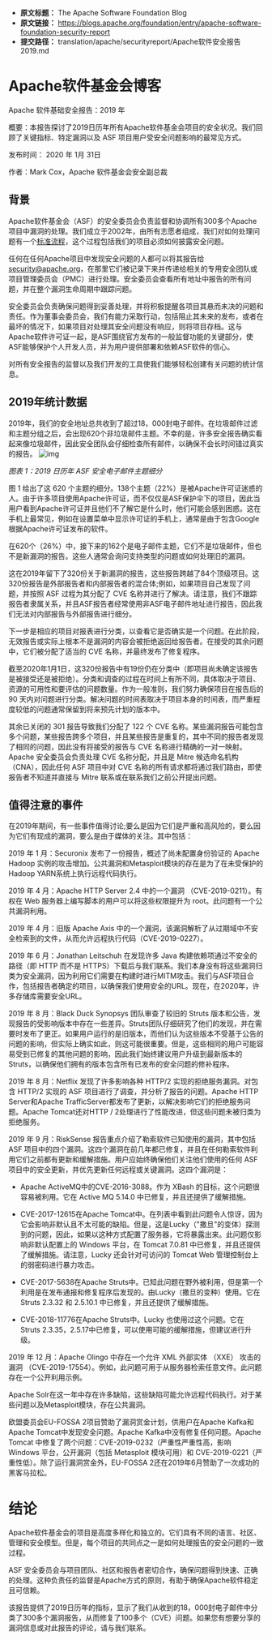 - **原文标题：** The Apache Software Foundation Blog
- **原文链接：** https://blogs.apache.org/foundation/entry/apache-software-foundation-security-report
- **提交路径：** translation/apache/securityreport/Apache软件安全报告2019.md

# Apache软件基金会博客
Apache 软件基础安全报告：2019 年

概要：本报告探讨了2019日历年所有Apache软件基金会项目的安全状况。我们回顾了关键指标、特定漏洞以及 ASF 项目用户受安全问题影响的最常见方式。

发布时间： 2020 年 1月 31日

作者：Mark Cox，Apache 软件基金会安全副总裁

## 背景
Apache软件基金会（ASF）的安全委员会负责监督和协调所有300多个Apache项目中漏洞的处理。我们成立于2002年，由所有志愿者组成，我们对如何处理问题有一个[标准流程](https://s.apache.org/cveprocess)，这个过程包括我们的项目必须如何披露安全问题。

任何在任何Apache项目中发现安全问题的人都可以将其报告给 security@apache.org，在那里它们被记录下来并传递给相关的专用安全团队或项目管理委员会（PMC）进行处理。安全委员会查看所有地址中报告的所有问题，并在整个漏洞生命周期中跟踪问题。

安全委员会负责确保问题得到妥善处理，并将积极提醒各项目其悬而未决的问题和责任。作为董事会委员会，我们有能力采取行动，包括阻止其未来的发布，或者在最坏的情况下，如果项目对处理其安全问题没有响应，则将项目存档。这与Apache软件许可证一起，是ASF围绕官方发布的一般监督功能的关键部分，使ASF能够保护个人开发人员，并为用户提供部署和依赖ASF软件的信心。

对所有安全报告的监督以及我们开发的工具使我们能够轻松创建有关问题的统计信息。
## 2019年统计数据
2019年，我们的安全地址总共收到了超过18，000封电子邮件。在垃圾邮件过滤和主题分组之后，会出现620个非垃圾邮件主题。不幸的是，许多安全报告确实看起来像垃圾邮件，因此安全团队会仔细检查所有邮件，以确保不会长时间错过真实的报告。
![img](https://blogs.apache.org/foundation/mediaresource/fa9b3fe8-0616-40ee-a93e-b96b5dce460f)

*图表 1：2019 日历年 ASF 安全电子邮件主题细分*

图 1 给出了这 620 个主题的细分。138个主题（22%）是被Apache许可证迷惑的人。由于许多项目使用Apache许可证，而不仅仅是ASF保护伞下的项目，因此当用户看到Apache许可证并且他们不了解它是什么时，他们可能会感到困惑。这在手机上最常见，例如在设置菜单中显示许可证的手机上，通常是由于包含Google根据Apache许可证发布的软件。

在620个（26%）中，接下来的162个是电子邮件主题，它们不是垃圾邮件，但也不是新漏洞的报告。这些人通常会询问支持类型的问题或如何处理旧的漏洞。

这在2019年留下了320份关于新漏洞的报告，这些报告跨越了84个顶级项目。这320份报告是外部报告者和内部报告者的混合体;例如，如果项目自己发现了问题，并按照 ASF 过程为其分配了 CVE 名称并进行了解决。请注意，我们不跟踪报告者隶属关系，并且ASF报告者经常使用非ASF电子邮件地址进行报告，因此我们无法对内部报告与外部报告进行细分。

下一步是相应的项目对报表进行分类，以查看它是否确实是一个问题。在此阶段，无效报告或实际上根本不是漏洞的内容会被拒绝返回给报告者。在接受的其余问题中，它们被分配了适当的 CVE 名称，并最终发布了修复程序。

截至2020年1月1日，这320份报告中有19份仍在分类中（即项目尚未确定该报告是被接受还是被拒绝）。分类和调查的过程在时间上有所不同，具体取决于项目、资源的可用性和要评估的问题数量。作为一般准则，我们努力确保项目在报告后的 90 天内对问题进行分类。解决问题的时间表取决于项目本身的时间表，而严重程度较低的问题通常保留到将来预先计划的版本中。

其余已关闭的 301 报告导致我们分配了 122 个 CVE 名称。某些漏洞报告可能包含多个问题，某些报告跨多个项目，并且某些报告是重复的，其中不同的报告者发现了相同的问题，因此没有将接受的报告与 CVE 名称进行精确的一对一映射。Apache 安全委员会负责处理 CVE 名称分配，并且是 Mitre 候选命名机构 （CNA），因此任何 ASF 项目中对 CVE 名称的所有请求都将通过我们路由，即使报告者不知道并直接与 Mitre 联系或在联系我们之前公开提出问题。

## 值得注意的事件

在2019年期间，有一些事件值得讨论;要么是因为它们是严重和高风险的，要么因为它们有现成的漏洞，要么是由于媒体的关注。其中包括：

2019 年 1 月：Securonix 发布了一份报告，概述了尚未配置身份验证的 Apache Hadoop 实例的攻击增加。公共漏洞和Metasploit模块的存在是为了在未受保护的Hadoop YARN系统上执行远程代码执行。

2019 年 4 月：Apache HTTP Server 2.4 中的一个漏洞 （CVE-2019-0211）。有权在 Web 服务器上编写脚本的用户可以将这些权限提升为 root。此问题有一个公共漏洞利用。

2019 年 4 月：旧版 Apache Axis 中的一个漏洞，该漏洞解析了从过期域中不安全检索到的文件，从而允许远程执行代码（CVE-2019-0227）。

2019 年 6 月：Jonathan Leitschuh 在发现许多 Java 构建依赖项通过不安全的路径（即 HTTP 而不是 HTTPS）下载后与我们联系。我们本身没有将这些漏洞归类为安全漏洞，因为利用它们需要在构建时进行MITM攻击。我们与ASF项目合作，包括报告者确定的项目，以确保我们使用安全的URL。现在，在2020年，许多存储库需要安全URL。

2019 年 8 月：Black Duck Synopsys 团队审查了较旧的 Struts 版本和公告，发现报告的受影响版本中存在一些差异。Struts团队仔细研究了他们的发现，并在需要时发布了更正。如果用户运行的是旧版本，而他们认为这些版本不受基于公告的问题的影响，但实际上确实如此，则这可能很重要。但是，这些相同的用户可能容易受到已修复的其他问题的影响，因此我们始终建议用户升级到最新版本的 Struts，以确保他们拥有的版本包含所有已发布的安全问题的修补程序。

2019 年 8 月：Netflix 发现了许多影响各种 HTTP/2 实现的拒绝服务漏洞。对包含 HTTP/2 实现的 ASF 项目进行了调查，并分析了报告的问题。Apache HTTP Server和Apache TrafficServer都发布了更新，以解决影响它们的拒绝服务问题。Apache Tomcat还对HTTP / 2处理进行了性能改进，但这些问题未被归类为拒绝服务。

2019 年 9 月：RiskSense 报告重点介绍了勒索软件已知使用的漏洞，其中包括 ASF 项目中的四个漏洞。这四个漏洞在前几年都已修复，并且在任何勒索软件利用它们之前都有更新和缓解措施。用户应始终确保他们关注他们使用的任何 ASF 项目中的安全更新，并优先更新任何远程或关键漏洞。这四个漏洞是：

- Apache ActiveMQ中的CVE-2016-3088。作为 XBash 的目标，这个问题很容易被利用。它在 Active MQ 5.14.0 中已修复，并且还提供了缓解措施。

- CVE-2017-12615在Apache Tomcat中。在列表中看到此问题令人惊讶，因为它会影响非默认且不太可能的缺陷。但是，这是Lucky（"撒旦"的变体）探测到的问题，因此，如果以这种方式配置了服务器，它将暴露出来。此问题仅影响非默认配置上的 Windows 平台，在 Tomcat 7.0.81 中已修复，并且还提供了缓解措施。请注意，Lucky 还会针对可访问的 Tomcat Web 管理控制台上的弱密码进行暴力攻击。

- CVE-2017-5638在Apache Struts中。已知此问题在野外被利用，但是第一个利用是在发布通报和修复程序后发现的。由Lucky（撒旦的变种）使用。它在 Struts 2.3.32 和 2.5.10.1 中已修复，并且还提供了缓解措施。

- CVE-2018-11776在Apache Struts中。Lucky 也使用过这个问题。它在Struts 2.3.35，2.5.17中已修复，可以使用可能的缓解措施，但建议进行升级。

2019 年 12 月：Apache Olingo 中存在一个允许 XML 外部实体 （XXE） 攻击的漏洞 （CVE-2019-17554）。例如，此问题可用于从服务器检索任意文件。此问题存在一个公开利用示例。

Apache Solr在这一年中存在许多缺陷，这些缺陷可能允许远程代码执行。对于某些问题以及Metasploit模块，存在公共漏洞。

欧盟委员会EU-FOSSA 2项目赞助了漏洞赏金计划，供用户在Apache Kafka和Apache Tomcat中发现安全问题。Apache Kafka中没有修复任何问题。Apache Tomcat 中修复了两个问题：CVE-2019-0232（严重性严重性高，影响 Windows 平台，公开漏洞（包括 Metasploit 模块可用）和 CVE-2019-0221（严重性低）。除了运行漏洞赏金外，EU-FOSSA 2还在2019年6月赞助了一次成功的黑客马拉松。
# 结论

Apache软件基金会的项目是高度多样化和独立的。它们具有不同的语言、社区、管理和安全模型。但是，每个项目的共同点之一是如何处理报告的安全问题的一致过程。

ASF 安全委员会与项目团队、社区和报告者密切合作，确保问题得到快速、正确的处理。这种负责任的监督是Apache方式的原则，有助于确保Apache软件稳定且可信赖。

该报告提供了2019日历年的指标，显示了我们从收到的18，000封电子邮件中分类了300多个漏洞报告，从而修复了100多个（CVE）问题。如果您有想要分享的漏洞信息或对此报告的评论，请与我们联系。
